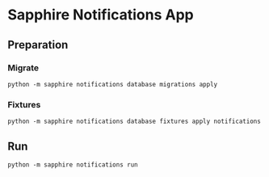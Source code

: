 # Sapphire Notifications App

## Preparation

### Migrate

```shell
python -m sapphire notifications database migrations apply 
```

### Fixtures
```shell
python -m sapphire notifications database fixtures apply notifications
```

## Run

```shell
python -m sapphire notifications run
```
